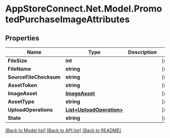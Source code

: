 # AppStoreConnect.Net.Model.PromotedPurchaseImageAttributes

## Properties

Name | Type | Description | Notes
------------ | ------------- | ------------- | -------------
**FileSize** | **int** |  | [optional] 
**FileName** | **string** |  | [optional] 
**SourceFileChecksum** | **string** |  | [optional] 
**AssetToken** | **string** |  | [optional] 
**ImageAsset** | [**ImageAsset**](ImageAsset.md) |  | [optional] 
**AssetType** | **string** |  | [optional] 
**UploadOperations** | [**List&lt;UploadOperation&gt;**](UploadOperation.md) |  | [optional] 
**State** | **string** |  | [optional] 

[[Back to Model list]](../README.md#documentation-for-models) [[Back to API list]](../README.md#documentation-for-api-endpoints) [[Back to README]](../README.md)

